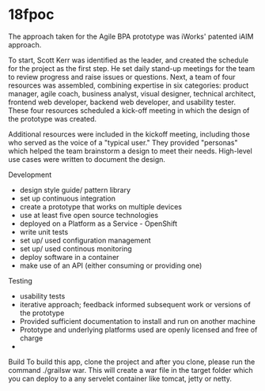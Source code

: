 # 18fpoc
The approach taken for the Agile BPA prototype was iWorks' patented iAIM approach.

To start, Scott Kerr was identified as the leader, and created the schedule for the project as the first step.  He set daily stand-up meetings for the team to review progress and raise issues or questions.  Next, a team of four resources was assembled, combining expertise in six categories: product manager, agile coach, business analyst, visual designer, technical architect, frontend web developer, backend web developer, and usability tester. These four resources scheduled a kick-off meeting in which the design of the prototype was created.

Additional resources were included in the kickoff meeting, including those who served as the voice of a "typical user."  They provided "personas" which helped the team brainstorm a design to meet their needs.  High-level use cases were written to document the design.

Development
- design style guide/ pattern library
- set up continuous integration
- create a prototype that works on multiple devices
- use at least five open source technologies
- deployed on a Platform as a Service - OpenShift
- write unit tests
- set up/ used configuration management
- set up/ used continous monitoring
- deploy software in a container
- make use of an API (either consuming or providing one)

Testing
- usability tests
- iterative approach; feedback informed subsequent work or versions of the prototype
- Provided sufficient documentation to install and run on another machine
- Prototype and underlying platforms used are openly licensed and free of charge
- 
Build
 To build this app, clone the project and after you clone, please run the command ./grailsw war. This will create a war file in the target folder which you can deploy to a any servelet container like tomcat, jetty or netty.
